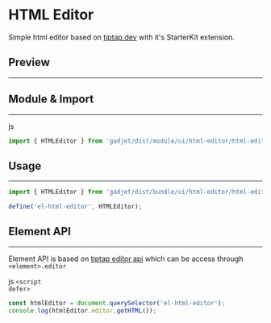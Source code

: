 # HTML Editor

Simple html editor based on [tiptap.dev](https://tiptap.dev/)
with it's StarterKit extension.

## Preview
---
<el-html-editor></el-html-editor>

## Module & Import
---
<el-code-title>js</el-code-title>
```js
import { HTMLEditor } from 'gadjet/dist/module/ui/html-editor/html-editor.js';
```

## Usage
---

```js
import { HTMLEditor } from 'gadjet/dist/bundle/ui/html-editor/html-editor.js';

define('el-html-editor', HTMLEditor);
```

## Element API
---
Element API is based on [tiptap editor api](https://tiptap.dev/api/editor) which
can be access through `<element>.editor`

<el-tag class="title-block">js <code>\<script defer></code></el-tag>
```js
const htmlEditor = document.querySelector('el-html-editor');
console.log(htmlEditor.editor.getHTML());
```